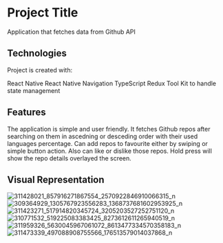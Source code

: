 # Project Title

Application that fetches data from Github API

## Technologies

Project is created with:

React Native
React Native Navigation
TypeScript
Redux Tool Kit to handle state management

## Features

The application is simple and user friendly. It fetches Github repos after searching on them in ascedning or desceding order with their used languages percentage. Can add repos to favourite either by swiping or simple button action. Also can like or dislike those repos. Hold press will show the repo details overlayed the screen.

## Visual Representation

![311428021_857916271867554_2570922846910066315_n](https://user-images.githubusercontent.com/93868173/196001824-8dc59ffc-3a81-4691-b605-7548d44b3cb6.jpg)
![309364929_1305767923556283_1368737681602953925_n](https://user-images.githubusercontent.com/93868173/196001713-d73dc9bc-f256-49eb-b52d-e2dd42589c6a.jpg)
![311423271_517914820345724_3205203527252751120_n](https://user-images.githubusercontent.com/93868173/196001742-b3bbf0a5-3376-4a9b-a23c-b200fe52af6e.jpg)
![310771532_519225083383425_8273612611265940519_n](https://user-images.githubusercontent.com/93868173/196001746-9b990caf-6686-450e-a79a-9f27b8394d12.jpg)
![311959326_5630045967061072_8613477334570358183_n](https://user-images.githubusercontent.com/93868173/196001758-ac86be01-75b6-4606-b620-963113c6f9a4.jpg)
![311473339_497088908755566_176513579014037868_n](https://user-images.githubusercontent.com/93868173/196001776-569bc01c-b608-43ea-96f0-d35481e34861.jpg)
